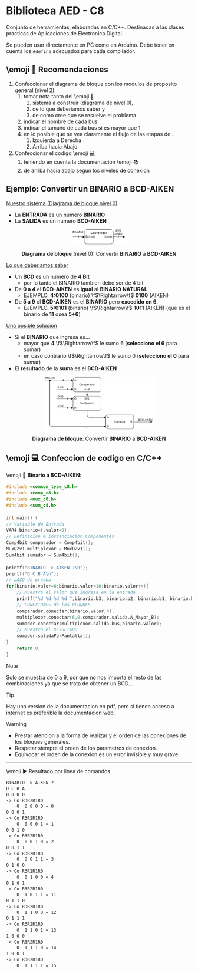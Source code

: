 # Biblioteca AED - C8

Conjunto de herramientas, elaboradas en C/C++. Destinadas a las clases practicas de Aplicaciones de Electronica Digital. 

Se pueden usar directamente en PC como en Arduino. Debe tener en cuenta los `#define` adecuados para cada compilador.

## \emoji :speech_balloon: Recomendaciones

1. Confeccionar el diagrama de bloque con los modulos de proposito general (nivel 2)
   1. tomar nota tanto del \emoji :pencil:
      1. sistema a construir (diagrama de nivel 0), 
      2. de lo que deberiamos saber y 
      3. de como cree que se resuelve el problema
   2. indicar el nombre de cada bus
   3. indicar el tamaño de cada bus si es mayor que 1
   4. en lo posible que se vea claramente el flujo de las etapas de...
      1. Izquierda a Derecha
      2. Arriba hacia Abajo
2. Confeccionar el codigo \emoji :computer:
   1. teniendo en cuenta la documentacion \emoji :books:
   2. de arriba hacia abajo segun los niveles de conexion

## Ejemplo: Convertir un **BINARIO** a **BCD-AIKEN**

<u>Nuestro sistema (Diagrama de bloque nivel 0)</u>
* La **ENTRADA** es un numero **BINARIO**
* La **SALIDA** es un numero **BCD-AIKEN**

<center>

<img width="30%" src="bloque0.png" />

**Diagrama de bloque** (nivel 0): Convertir **BINARIO** a **BCD-AIKEN**
</center>

<u>Lo que deberiamos saber</u>
* Un **BCD** es un numero de **4 Bit**
  * por lo tanto el BINARIO tambien debe ser de 4 bit
* De **0 a 4** el **BCD-AIKEN** es **igual** al **BINARIO NATURAL**
  * EJEMPLO. **4:0100** (binario) \f$\Rightarrow\f$ **0100** (AIKEN)
* De **5 a 9** el **BCD-AIKEN** es el **BINARIO** pero **excedido en 6**.
  * EJEMPLO. **5:0101** (binario) \f$\Rightarrow\f$ **1011** (AIKEN) (que es el binario de **11** osea **5+6**)

<u>Una posible solucion</u>
* Si el **BINARIO** que ingresa es...
  * mayor que **4** \f$\Rightarrow\f$ le sumo 6 (**selecciono el 6** para sumar)
  * en caso contrario \f$\Rightarrow\f$ le sumo 0 (**selecciono el 0** para sumar)
* El **resultado** de la **suma** es el **BCD-AIKEN**


<center>


<img width="60%" src="bintoaiken.png" />

<!-- ![](bintoaiken.png){html: width=60%} -->


**Diagrama de bloque**: Convertir **BINARIO** a **BCD-AIKEN**


</center>


## \emoji :computer: Confeccion de codigo en **C/C++**

\emoji :floppy_disk: **Binario a BCD-AIKEN**:

```C
#include <common_type_c8.h>
#include <comp_c8.h>
#include <mux_c8.h>
#include <sum_c8.h>

int main() {
// Variable de Entrada
VAR4 binario={.valor=0};
// Definicion e instanciacion Componentes
Comp4bit comparador = Comp4bit();
MuxQ2v1 multiplexor = MuxQ2v1();
Sum4bit sumador = Sum4bit();

printf("BINARIO -> AIKEN ?\n");
printf("D C B A\n");
// LAZO de prueba
for(binario.valor=0;binario.valor<10;binario.valor++){
    // Muestro el valor que ingresa en la entrada
    printf("%d %d %d %d ",binario.b3, binario.b2, binario.b1, binario.b0);
    // CONEXIONES de los BLOQUES
    comparador.conectar(binario.valor,4);
    multiplexor.conectar(6,0,comparador.salida.A_Mayor_B);
    sumador.conectar(multiplexor.salida.bus,binario.valor);
    // Muestro el RESULTADO
    sumador.salidaPorPantalla();
}
    return 0;
}
```

> [!NOTE]  
> Solo se muestra de 0 a 9, por que no nos importa el resto de las
> combinaciones ya que se trata de obtener un BCD...

> [!TIP]
> Hay una version de la documentacion en pdf, pero si tienen acceso
> a internet es preferible la documentacion web.

> [!WARNING]  
> * Prestar atencion a la forma de realizar y el orden de las 
> conexiones de los bloques generales.
> * Respetar siempre el orden de los parametros de conexion.
> * Equivocar el orden de la conexion es un error invisible y muy grave.

---

\emoji :arrow_forward: Resultado por linea de comandos

```
BINARIO -> AIKEN ?
D C B A
0 0 0 0
-> Co R3R2R1R0
    0  0 0 0 0 = 0
0 0 0 1
-> Co R3R2R1R0
    0  0 0 0 1 = 1
0 0 1 0
-> Co R3R2R1R0
    0  0 0 1 0 = 2
0 0 1 1
-> Co R3R2R1R0
    0  0 0 1 1 = 3
0 1 0 0
-> Co R3R2R1R0
    0  0 1 0 0 = 4
0 1 0 1
-> Co R3R2R1R0
    0  1 0 1 1 = 11
0 1 1 0
-> Co R3R2R1R0
    0  1 1 0 0 = 12
0 1 1 1
-> Co R3R2R1R0
    0  1 1 0 1 = 13
1 0 0 0
-> Co R3R2R1R0
    0  1 1 1 0 = 14
1 0 0 1
-> Co R3R2R1R0
    0  1 1 1 1 = 15
```